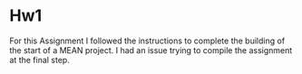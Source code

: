 # Hw1
For this Assignment I followed the instructions to complete the building of the start of a MEAN project. I had an issue trying to compile the assignment at the final step. 
